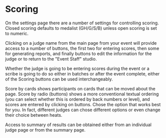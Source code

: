 # Scoring

On the settings page there are a number of settings for controlling scoring.  Closed scoring defaults to medalist (GH/G/S/B) unless open scoring is set to numeric.

Clicking on a judge name from the main page from your event will provide access to a number of buttons, the first two for entering scores, then some for generating reports, and finally buttons to edit the information for the judge or to return to the "Event Staff" studio.

Whether the judge is going to be entering scores during the event or a scribe is going to do so either in batches or after the event complete, either of the Scoring buttons can be used interchangeably.

Score by cards shows participants on cards that can be moved about the page.  Score by radio (buttons) shows a more conventional textual ordering (you can select whether this is ordered by back numbers or level), and scores are entered by clicking on buttons.  Chose the option that works best for you.  In fact, different judges can chose different options or even change their choice between heats.

Access to summary of results can be obtained either from an individual judge page or from the summary page.
